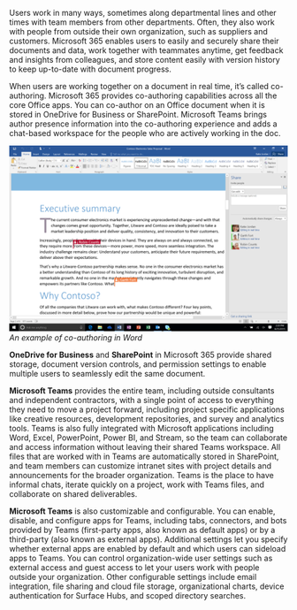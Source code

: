 Users work in many ways, sometimes along departmental lines and other times with team members from other departments. Often, they also work with people from outside their own organization, such as suppliers and customers. Microsoft 365 enables users to easily and securely share their documents and data, work together with teammates anytime, get feedback and insights from colleagues, and store content easily with version history to keep up-to-date with document progress. 

When users are working together on a document in real time, it’s called co-authoring. Microsoft 365 provides co-authoring capabilities across all the core Office apps. You can co-author on an Office document when it is stored in OneDrive for Business or SharePoint. Microsoft Teams brings author presence information into the co-authoring experience and adds a chat-based workspace for the people who are actively working in the doc. 

![Co-authoring in Word](../media/word-co-authoring-3.png)
*An example of co-authoring in Word* 

**OneDrive for Business** and **SharePoint** in Microsoft 365 provide shared storage, document version controls, and permission settings to enable multiple users to seamlessly edit the same document.

**Microsoft Teams** provides the entire team, including outside consultants and independent contractors, with a single point of access to everything they need to move a project forward, including project specific applications like creative resources, development repositories, and survey and analytics tools. Teams is also fully integrated with Microsoft applications including Word, Excel, PowerPoint, Power BI, and Stream, so the team can collaborate and access information without leaving their shared Teams workspace. All files that are worked with in Teams are automatically stored in SharePoint, and team members can customize intranet sites with project details and announcements for the broader organization. Teams is the place to have informal chats, iterate quickly on a project, work with Teams files, and collaborate on shared deliverables.

**Microsoft Teams** is also customizable and configurable. You can enable, disable, and configure apps for Teams, including tabs, connectors, and bots provided by Teams (first-party apps, also known as default apps) or by a third-party (also known as external apps). Additional settings let you specify whether external apps are enabled by default and which users can sideload apps to Teams. You can control organization-wide user settings such as external access and guest access to let your users work with people outside your organization. Other configurable settings include email integration, file sharing and cloud file storage, organizational charts, device authentication for Surface Hubs, and scoped directory searches.
